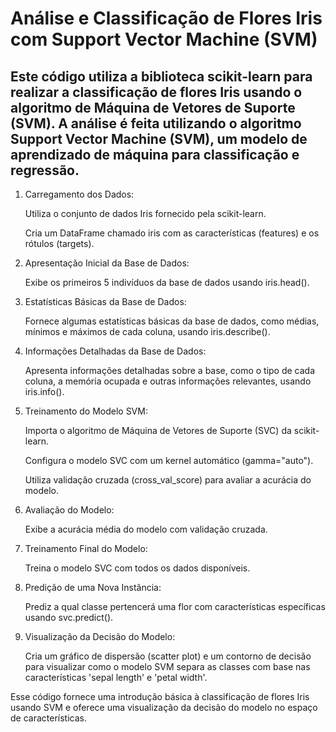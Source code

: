 <h1> Análise e Classificação de Flores Iris com Support Vector Machine (SVM)</h1>

<h2>Este código utiliza a biblioteca scikit-learn para realizar a classificação de flores Iris usando o algoritmo de Máquina de Vetores de Suporte (SVM). A análise é feita utilizando o algoritmo Support Vector Machine (SVM), um modelo de aprendizado de máquina para classificação e regressão.</h2>
<ol>
 <li> Carregamento dos Dados:
    <p>Utiliza o conjunto de dados Iris fornecido pela scikit-learn.</p>
    <p>Cria um DataFrame chamado iris com as características (features) e os rótulos (targets).</p>
 </li>
  <li>Apresentação Inicial da Base de Dados:
    <p>Exibe os primeiros 5 indivíduos da base de dados usando iris.head().</p>
  </li>
  <li>Estatísticas Básicas da Base de Dados:
    <p>Fornece algumas estatísticas básicas da base de dados, como médias, mínimos e máximos de cada coluna, usando iris.describe(). </p>
  </li>
  <li> Informações Detalhadas da Base de Dados:
    <p>Apresenta informações detalhadas sobre a base, como o tipo de cada coluna, a memória ocupada e outras informações relevantes, usando iris.info().</p>
  </li>

  <li> Treinamento do Modelo SVM:
    <p>Importa o algoritmo de Máquina de Vetores de Suporte (SVC) da scikit-learn.</p>
    <p>Configura o modelo SVC com um kernel automático (gamma="auto").</p>
     <p>Utiliza validação cruzada (cross_val_score) para avaliar a acurácia do modelo.</p>
  </li>
  <li> Avaliação do Modelo:
    <p>Exibe a acurácia média do modelo com validação cruzada.</p>
  </li>
  <li> Treinamento Final do Modelo:
    <p>Treina o modelo SVC com todos os dados disponíveis.</p>
  </li>
  <li> Predição de uma Nova Instância:
   <p> Prediz a qual classe pertencerá uma flor com características específicas usando svc.predict().</p>
  </li>
  <li> Visualização da Decisão do Modelo:
    <p>Cria um gráfico de dispersão (scatter plot) e um contorno de decisão para visualizar como o modelo SVM separa as classes com base nas características 'sepal length' e 'petal width'.</p>
  </li>
</ol>
<p>Esse código fornece uma introdução básica à classificação de flores Iris usando SVM e oferece uma visualização da decisão do modelo no espaço de características.</p>
